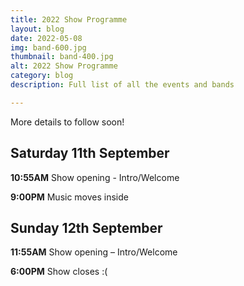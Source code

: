 ```yaml
---
title: 2022 Show Programme
layout: blog
date: 2022-05-08
img: band-600.jpg
thumbnail: band-400.jpg
alt: 2022 Show Programme
category: blog
description: Full list of all the events and bands

---
```


More details to follow soon!

## Saturday 11th September

**10:55AM** Show opening - Intro/Welcome

<!-- **11:00AM** Drifftwood - Five piece Bath-based rock and blues band playing classic 50s/60s/7os covers with lots of foot tapping energy and style.

**12:30PM** Mulberry Junction – A four piece band from Nailsea playing a mix of classic covers and original music.

**1:30PM** CHSW - a short Summary on the Charity.

**2:00PM** The Frogs – North Somerset 5 piece Band playing only the greatest hits from Transatlantic 50's/60's Rock and Roll and Rhythm and Blues..

**3:30PM** The Factory – Four piece band of experienced musicians from North Somerset playing some of your favourite rock, blues and pop covers

**4:30PM** Charity Raffle,  Auction

**5:15PM** The Cringe – Classic Rock focusing on the music of Led Zeppelin and other Seventies trail blazers

**6:45PM** Caught on the back foot - An extremely versatile and talented covers band who play a massive range of music of all genres, from Iron Maiden to Stevie Wonder with a bit of Oasis for good measure. 

**8:15PM** Corvus – Classic rock covers band, with some added modern pop and a few other twist and turns to add a bit of funky spice. -->

**9:00PM** Music moves inside

<!-- **9:30PM** Mudheads – This band will keep the evening rocking with their high energy performance of Classic covers with a punk twist.  -->

## Sunday 12th September

**11:55AM** Show opening – Intro/Welcome
	
<!-- **12:00AM** THE REBOUNDS– A Local band formed just before the country went into lockdown, are eager to finally get out and share their take on a bunch of indie, pop and soul songs that they hope you'll love.

**12:45PM** CHSW - a short Summary on the Charity.
	
**1:15PM** Chris Waite – A musician with many years’ experience who faithfully reproduces classics from the 70’s & 80’s. His enthusiasm for this music comes through in his performance.

**2:45PM** Tairní Mara – Formed in Nailsea, Tairní Mara play mainly traditional instrumental Irish folk music including jigs, reels, hornpipes, polkas and airs
	
**3:45PM** Awards, Raffle, Auction etc.

**4:45PM** The Salvage Crew – Local musicians with years of experience playing 50's to 90's pop, rock favourites that will get your feet tapping. We'll put a smile of your face.
	 -->
**6:00PM** Show closes :(
